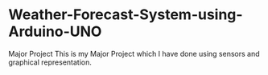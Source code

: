 # Weather-Forecast-System-using-Arduino-UNO
Major Project
This is my Major Project which I have done using sensors and graphical representation.
